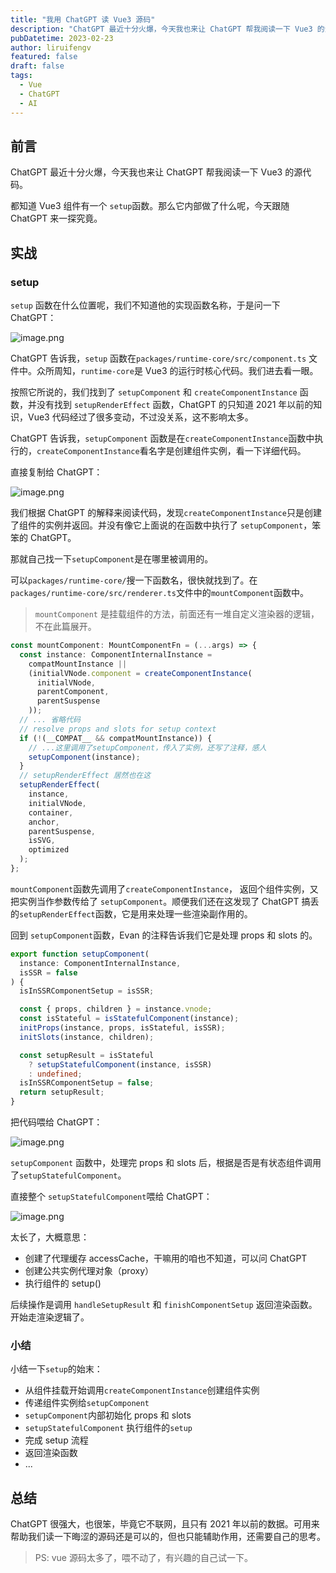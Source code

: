 ```yaml
---
title: "我用 ChatGPT 读 Vue3 源码"
description: "ChatGPT 最近十分火爆，今天我也来让 ChatGPT 帮我阅读一下 Vue3 的源代码。看看Vue3 的 setup函数是怎么回事。"
pubDatetime: 2023-02-23
author: liruifengv
featured: false
draft: false
tags:
  - Vue
  - ChatGPT
  - AI
---
```


## 前言

ChatGPT 最近十分火爆，今天我也来让 ChatGPT 帮我阅读一下 Vue3 的源代码。

都知道 Vue3 组件有一个 `setup`函数。那么它内部做了什么呢，今天跟随 ChatGPT 来一探究竟。

## 实战

### setup

`setup` 函数在什么位置呢，我们不知道他的实现函数名称，于是问一下 ChatGPT：

![image.png](https://bucket.liruifengv.com/chatgpt-vue3/p1.webp)

ChatGPT 告诉我，`setup` 函数在`packages/runtime-core/src/component.ts` 文件中。众所周知，`runtime-core`是 Vue3 的运行时核心代码。我们进去看一眼。

按照它所说的，我们找到了 `setupComponent` 和 `createComponentInstance` 函数，并没有找到 `setupRenderEffect` 函数，ChatGPT 的只知道 2021 年以前的知识，Vue3 代码经过了很多变动，不过没关系，这不影响太多。

ChatGPT 告诉我，`setupComponent` 函数是在`createComponentInstance`函数中执行的，`createComponentInstance`看名字是创建组件实例，看一下详细代码。

直接复制给 ChatGPT：

![image.png](https://bucket.liruifengv.com/chatgpt-vue3/p2.webp)

我们根据 ChatGPT 的解释来阅读代码，发现`createComponentInstance`只是创建了组件的实例并返回。并没有像它上面说的在函数中执行了 `setupComponent`，笨笨的 ChatGPT。

那就自己找一下`setupComponent`是在哪里被调用的。

可以`packages/runtime-core/`搜一下函数名，很快就找到了。在`packages/runtime-core/src/renderer.ts`文件中的`mountComponent`函数中。

> `mountComponent` 是挂载组件的方法，前面还有一堆自定义渲染器的逻辑，不在此篇展开。

```ts
const mountComponent: MountComponentFn = (...args) => {
  const instance: ComponentInternalInstance =
    compatMountInstance ||
    (initialVNode.component = createComponentInstance(
      initialVNode,
      parentComponent,
      parentSuspense
    ));
  // ... 省略代码
  // resolve props and slots for setup context
  if (!(__COMPAT__ && compatMountInstance)) {
    // ...这里调用了setupComponent，传入了实例，还写了注释，感人
    setupComponent(instance);
  }
  // setupRenderEffect 居然也在这
  setupRenderEffect(
    instance,
    initialVNode,
    container,
    anchor,
    parentSuspense,
    isSVG,
    optimized
  );
};
```

`mountComponent`函数先调用了`createComponentInstance`， 返回个组件实例，又把实例当作参数传给了 `setupComponent`。顺便我们还在这发现了 ChatGPT 搞丢的`setupRenderEffect`函数，它是用来处理一些渲染副作用的。

回到 `setupComponent`函数，Evan 的注释告诉我们它是处理 props 和 slots 的。

```ts
export function setupComponent(
  instance: ComponentInternalInstance,
  isSSR = false
) {
  isInSSRComponentSetup = isSSR;

  const { props, children } = instance.vnode;
  const isStateful = isStatefulComponent(instance);
  initProps(instance, props, isStateful, isSSR);
  initSlots(instance, children);

  const setupResult = isStateful
    ? setupStatefulComponent(instance, isSSR)
    : undefined;
  isInSSRComponentSetup = false;
  return setupResult;
}
```

把代码喂给 ChatGPT：

![image.png](https://bucket.liruifengv.com/chatgpt-vue3/p3.webp)

`setupComponent` 函数中，处理完 props 和 slots 后，根据是否是有状态组件调用了`setupStatefulComponent`。

直接整个 `setupStatefulComponent`喂给 ChatGPT：

![image.png](https://bucket.liruifengv.com/chatgpt-vue3/p4.webp)

太长了，大概意思：

- 创建了代理缓存 accessCache，干嘛用的咱也不知道，可以问 ChatGPT
- 创建公共实例代理对象（proxy）
- 执行组件的 setup()

后续操作是调用 `handleSetupResult` 和 `finishComponentSetup` 返回渲染函数。开始走渲染逻辑了。

### 小结

小结一下`setup`的始末：

- 从组件挂载开始调用`createComponentInstance`创建组件实例
- 传递组件实例给`setupComponent`
- `setupComponent`内部初始化 props 和 slots
- `setupStatefulComponent` 执行组件的`setup`
- 完成 setup 流程
- 返回渲染函数
- ...

## 总结

ChatGPT 很强大，也很笨，毕竟它不联网，且只有 2021 年以前的数据。可用来帮助我们读一下晦涩的源码还是可以的，但也只能辅助作用，还需要自己的思考。

> PS: vue 源码太多了，喂不动了，有兴趣的自己试一下。
